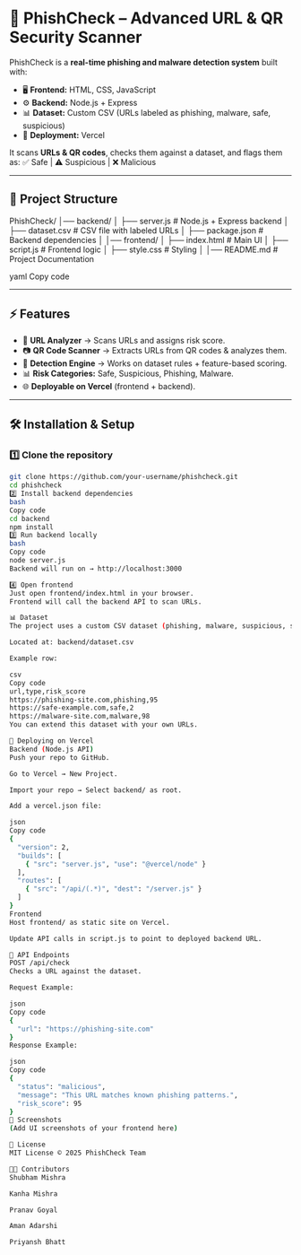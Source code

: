 # 🔐 PhishCheck – Advanced URL & QR Security Scanner

PhishCheck is a **real-time phishing and malware detection system** built with:
- 🖥️ **Frontend:** HTML, CSS, JavaScript  
- ⚙️ **Backend:** Node.js + Express  
- 📊 **Dataset:** Custom CSV (URLs labeled as phishing, malware, safe, suspicious)  
- 🚀 **Deployment:** Vercel  

It scans **URLs & QR codes**, checks them against a dataset, and flags them as:
✅ Safe | ⚠️ Suspicious | ❌ Malicious

---

## 📂 Project Structure
PhishCheck/
│── backend/
│ ├── server.js # Node.js + Express backend
│ ├── dataset.csv # CSV file with labeled URLs
│ ├── package.json # Backend dependencies
│
│── frontend/
│ ├── index.html # Main UI
│ ├── script.js # Frontend logic
│ ├── style.css # Styling
│
│── README.md # Project Documentation

yaml
Copy code

---

## ⚡ Features
- 🔎 **URL Analyzer** → Scans URLs and assigns risk score.  
- 📷 **QR Code Scanner** → Extracts URLs from QR codes & analyzes them.  
- 🧠 **Detection Engine** → Works on dataset rules + feature-based scoring.  
- 📊 **Risk Categories:** Safe, Suspicious, Phishing, Malware.  
- 🌐 **Deployable on Vercel** (frontend + backend).  

---

## 🛠️ Installation & Setup

### 1️⃣ Clone the repository
```bash
git clone https://github.com/your-username/phishcheck.git
cd phishcheck
2️⃣ Install backend dependencies
bash
Copy code
cd backend
npm install
3️⃣ Run backend locally
bash
Copy code
node server.js
Backend will run on → http://localhost:3000

4️⃣ Open frontend
Just open frontend/index.html in your browser.
Frontend will call the backend API to scan URLs.

📊 Dataset
The project uses a custom CSV dataset (phishing, malware, suspicious, safe URLs).

Located at: backend/dataset.csv

Example row:

csv
Copy code
url,type,risk_score
https://phishing-site.com,phishing,95
https://safe-example.com,safe,2
https://malware-site.com,malware,98
You can extend this dataset with your own URLs.

🚀 Deploying on Vercel
Backend (Node.js API)
Push your repo to GitHub.

Go to Vercel → New Project.

Import your repo → Select backend/ as root.

Add a vercel.json file:

json
Copy code
{
  "version": 2,
  "builds": [
    { "src": "server.js", "use": "@vercel/node" }
  ],
  "routes": [
    { "src": "/api/(.*)", "dest": "/server.js" }
  ]
}
Frontend
Host frontend/ as static site on Vercel.

Update API calls in script.js to point to deployed backend URL.

📡 API Endpoints
POST /api/check
Checks a URL against the dataset.

Request Example:

json
Copy code
{
  "url": "https://phishing-site.com"
}
Response Example:

json
Copy code
{
  "status": "malicious",
  "message": "This URL matches known phishing patterns.",
  "risk_score": 95
}
📸 Screenshots
(Add UI screenshots of your frontend here)

📜 License
MIT License © 2025 PhishCheck Team

👨‍💻 Contributors
Shubham Mishra

Kanha Mishra

Pranav Goyal

Aman Adarshi

Priyansh Bhatt

